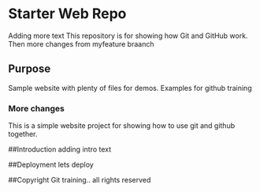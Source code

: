 # Starter Web Repo
Adding more text
This repository is for showing how Git and GitHub work. Then more changes from myfeature braanch


## Purpose

Sample website with plenty of files for demos.
Examples for github training

### More changes
This is a simple website project for showing how to use git and github together.


##Introduction
adding intro text

##Deployment
lets deploy

##Copyright
Git training.. all rights reserved